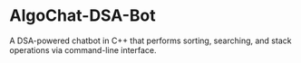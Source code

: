 # AlgoChat-DSA-Bot
A DSA-powered chatbot in C++ that performs sorting, searching, and stack operations via command-line interface.
